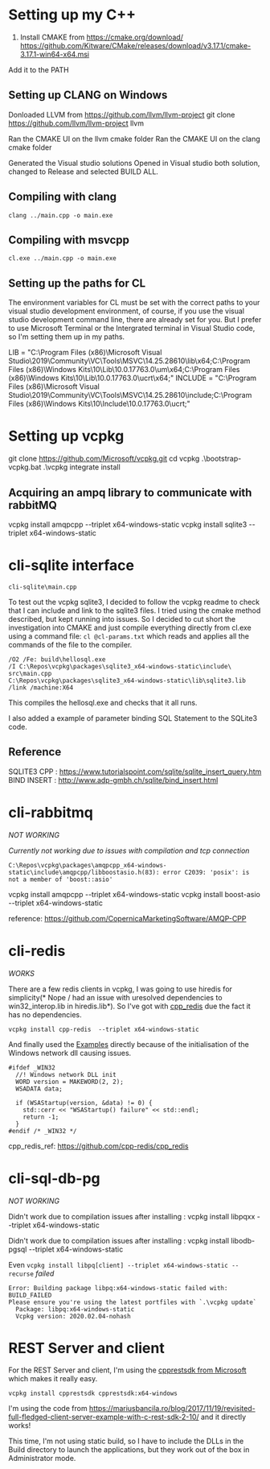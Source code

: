 # Setting up my C++ 

1) Install CMAKE from https://cmake.org/download/
https://github.com/Kitware/CMake/releases/download/v3.17.1/cmake-3.17.1-win64-x64.msi

Add it to the PATH

## Setting up CLANG on Windows

Donloaded LLVM from https://github.com/llvm/llvm-project
git clone https://github.com/llvm/llvm-project llvm

Ran the CMAKE UI on the llvm cmake folder
Ran the CMAKE UI on the clang cmake folder 

Generated the Visual studio solutions
Opened in Visual studio both solution, changed to Release and selected BUILD ALL.

## Compiling with clang
```
clang ../main.cpp -o main.exe
```

## Compiling with msvcpp 
```
cl.exe ../main.cpp -o main.exe
```

## Setting up the paths for CL 
The environment variables for CL must be set with the correct paths to your visual studio development environment, of course, if you use the visual studio development command line, there are already set for you. But I prefer to use Microsoft Terminal or the Intergrated terminal in Visual Studio code, so I'm setting them up in my paths. 

LIB = "C:\Program Files (x86)\Microsoft Visual Studio\2019\Community\VC\Tools\MSVC\14.25.28610\lib\x64;C:\Program Files (x86)\Windows Kits\10\Lib\10.0.17763.0\um\x64;C:\Program Files (x86)\Windows Kits\10\Lib\10.0.17763.0\ucrt\x64;" 
INCLUDE = "C:\Program Files (x86)\Microsoft Visual Studio\2019\Community\VC\Tools\MSVC\14.25.28610\include\;C:\Program Files (x86)\Windows Kits\10\Include\10.0.17763.0\ucrt;"

# Setting up vcpkg

git clone https://github.com/Microsoft/vcpkg.git
cd vcpkg
.\bootstrap-vcpkg.bat
.\vcpkg integrate install

## Acquiring an ampq library to communicate with rabbitMQ

vcpkg install amqpcpp --triplet x64-windows-static
vcpkg install sqlite3 --triplet x64-windows-static

# cli-sqlite interface 

```cli-sqlite\main.cpp```

To test out the vcpkg sqlite3, I decided to follow the vcpkg readme to check that I can include and link to the sqlite3 files. I tried using the cmake method described, but kept running into issues. So I decided to cut short the investigation into CMAKE and just compile everything directly from cl.exe using a command file: ```cl @cl-params.txt``` which reads and applies all the commands of the file to the compiler. 

```
/O2 /Fe: build\hellosql.exe
/I C:\Repos\vcpkg\packages\sqlite3_x64-windows-static\include\
src\main.cpp 
C:\Repos\vcpkg\packages\sqlite3_x64-windows-static\lib\sqlite3.lib
/link /machine:X64
```

This compiles the hellosql.exe and checks that it all runs. 

I also added a example of parameter binding SQL Statement to the SQLite3 code. 

## Reference
SQLITE3 CPP : https://www.tutorialspoint.com/sqlite/sqlite_insert_query.htm
BIND INSERT : http://www.adp-gmbh.ch/sqlite/bind_insert.html

# cli-rabbitmq

*NOT WORKING*

*Currently not working due to issues with compilation and tcp connection*

```
C:\Repos\vcpkg\packages\amqpcpp_x64-windows-static\include\amqpcpp/libboostasio.h(83): error C2039: 'posix': is not a member of 'boost::asio' 
```

vcpkg install amqpcpp --triplet x64-windows-static
vcpkg install boost-asio --triplet x64-windows-static 

reference: https://github.com/CopernicaMarketingSoftware/AMQP-CPP

# cli-redis 

*WORKS*

There are a few redis clients in vcpkg, I was going to use hiredis for simplicity(* Nope / had an issue with uresolved dependencies to win32_interop.lib in hiredis.lib*). So I've got with [cpp_redis](https://github.com/cpp-redis/cpp_redis) due the fact it has no dependencies. 

```
vcpkg install cpp-redis  --triplet x64-windows-static
```

And finally used the [Examples](https://github.com/cpp-redis/cpp_redis/wiki/Examples) directly because of the initialisation of the Windows network dll causing issues. 

```
#ifdef _WIN32
  //! Windows network DLL init
  WORD version = MAKEWORD(2, 2);
  WSADATA data;

  if (WSAStartup(version, &data) != 0) {
    std::cerr << "WSAStartup() failure" << std::endl;
    return -1;
  }
#endif /* _WIN32 */
```

cpp_redis_ref: https://github.com/cpp-redis/cpp_redis 

# cli-sql-db-pg 

*NOT WORKING*

Didn't work due to compilation issues after installing : vcpkg install libpqxx --triplet x64-windows-static

Didn't work due to compilation issues after installing : vcpkg install libodb-pgsql --triplet x64-windows-static

Even ```vcpkg install libpq[client] --triplet x64-windows-static --recurse``` _failed_
```
Error: Building package libpq:x64-windows-static failed with: BUILD_FAILED
Please ensure you're using the latest portfiles with `.\vcpkg update`
  Package: libpq:x64-windows-static
  Vcpkg version: 2020.02.04-nohash
```

# REST Server and client

For the REST Server and client, I'm using the [cpprestsdk from Microsoft](https://github.com/Microsoft/cpprestsdk) which makes it really easy. 

```
vcpkg install cpprestsdk cpprestsdk:x64-windows
```

I'm using the code from https://mariusbancila.ro/blog/2017/11/19/revisited-full-fledged-client-server-example-with-c-rest-sdk-2-10/ and it directly works! 

This time, I'm not using static build, so I have to include the DLLs in the Build directory to launch the applications, but they work out of the box in Administrator mode. 